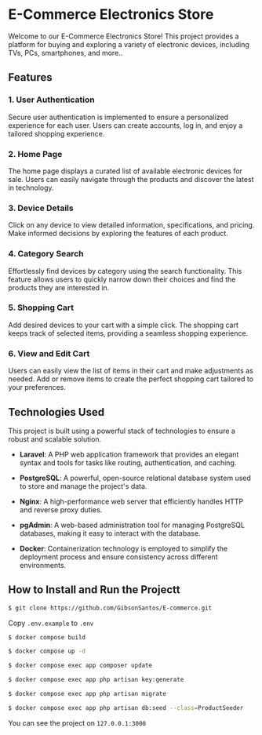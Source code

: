 # E-Commerce Electronics Store
Welcome to our E-Commerce Electronics Store! This project provides a platform for buying and exploring a variety of electronic devices, including TVs, PCs, smartphones, and more..

## Features

### 1. User Authentication

Secure user authentication is implemented to ensure a personalized experience for each user. Users can create accounts, log in, and enjoy a tailored shopping experience.

### 2. Home Page

The home page displays a curated list of available electronic devices for sale. Users can easily navigate through the products and discover the latest in technology.

### 3. Device Details

Click on any device to view detailed information, specifications, and pricing. Make informed decisions by exploring the features of each product.

### 4. Category Search

Effortlessly find devices by category using the search functionality. This feature allows users to quickly narrow down their choices and find the products they are interested in.

### 5. Shopping Cart

Add desired devices to your cart with a simple click. The shopping cart keeps track of selected items, providing a seamless shopping experience.

### 6. View and Edit Cart

Users can easily view the list of items in their cart and make adjustments as needed. Add or remove items to create the perfect shopping cart tailored to your preferences.

## Technologies Used

This project is built using a powerful stack of technologies to ensure a robust and scalable solution.

- **Laravel**: A PHP web application framework that provides an elegant syntax and tools for tasks like routing, authentication, and caching.

- **PostgreSQL**: A powerful, open-source relational database system used to store and manage the project's data.

- **Nginx**: A high-performance web server that efficiently handles HTTP and reverse proxy duties.

- **pgAdmin**: A web-based administration tool for managing PostgreSQL databases, making it easy to interact with the database.

- **Docker**: Containerization technology is employed to simplify the deployment process and ensure consistency across different environments.

## How to Install and Run the Projectt

```bash
$ git clone https://github.com/GibsonSantos/E-commerce.git
```

 Copy ```.env.example``` to ```.env```
 
```bash
$ docker compose build
```
```bash
$ docker compose up -d
```
```bash
$ docker compose exec app composer update
```
```bash
$ docker compose exec app php artisan key:generate
```
```bash
$ docker compose exec app php artisan migrate
```
```bash
$ docker compose exec app php artisan db:seed --class=ProductSeeder
```
 You can see the project on ```127.0.0.1:3000```

